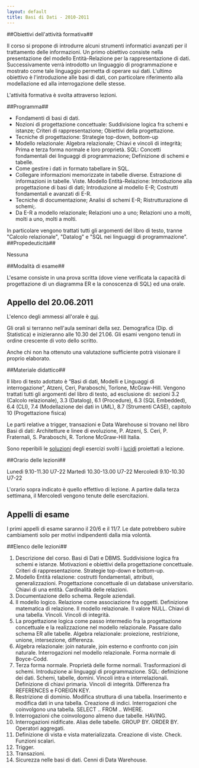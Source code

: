 ```yaml
---
layout: default
title: Basi di Dati - 2010-2011
---
```


##Obiettivi dell'attività formativa##

Il corso si propone di introdurre alcuni strumenti informatici avanzati per il trattamento delle informazioni. Un primo obiettivo consiste nella presentazione del modello Entità-Relazione per la rappresentazione di dati. Successivamente verrà introdotto un linguaggio di programmazione e mostrato come tale linguaggio permetta di operare sui dati. L'ultimo obiettivo è l'introduzione alle basi di dati, con particolare riferimento alla modellazione ed alla interrogazione delle stesse.

L'attività formativa è svolta attraverso lezioni.

##Programma##

*  Fondamenti di basi di dati.
*  Nozioni di progettazione concettuale: Suddivisione logica fra schemi e istanze; Criteri di rappresentazione; Obiettivi della progettazione.
*  Tecniche di progettazione: Strategie top-down, bottom-up
*  Modello relazionale: Algebra relazionale; Chiavi e vincoli di integrità; Prima e terza forma normale e loro proprietà.
 SQL: Concetti fondamentali dei linguaggi di programmazione; Definizione di schemi e tabelle.
* Come gestire i dati in formato tabellare in SQL.
*  Collegare informazioni memorizzate in tabelle diverse. Estrazione di informazioni in tabelle. Viste.
 Modello Entità-Relazione: Introduzione alla progettazione di basi di dati; Introduzione al modello E-R; Costrutti fondamentali e avanzati di E-R.
* Tecniche di documentazione; Analisi di schemi E-R; Ristrutturazione di schemi;.
*  Da E-R a modello relazionale; Relazioni uno a uno; Relazioni uno a molti, molti a uno, molti a molti.


In particolare vengono trattati tutti gli argomenti del libro di testo,
tranne "Calcolo relazionale", "Datalog" e "SQL nei linguaggi di
programmazione".
##Propedeuticità##

Nessuna

##Modalità di esame##

L'esame consiste in una prova scritta (dove viene verificata la capacità di progettazione di un diagramma ER e la conoscenza di SQL) ed una orale.

## Appello del 20.06.2011

L'elenco degli ammessi all'orale è
[qui](https://spreadsheets.google.com/a/dellavedova.org/spreadsheet/pub?hl=en_US&hl=en_US&key=0AgdiUDJ4R_C7dDdfTzNLRWxNVUUxaXJSMHJjaDctd1E&single=true&gid=1&output=html).

Gli orali si terranno nell'aula seminari della sez. Demografica (Dip. di
Statistica) e inizieranno alle 10.30 del 21.06. Gli esami vengono tenuti in
ordine crescente di voto dello scritto.

Anche chi non ha ottenuto una valutazione sufficiente potrà visionare il
proprio elaborato.

##Materiale didattico##

Il libro di testo adottato è “Basi di dati, Modelli e Linguaggi di interrogazione”, Atzeni, Ceri, Paraboschi, Torlone, McGraw-Hill.
Vengono trattati tutti gli argomenti del libro di testo, ad esclusione di:
sezioni 3.2 (Calcolo relazionale), 3.3 (Datalog), 6.1 (Procedure), 6.3 (SQL
Embedded), 6.4 (CLI), 7.4 (Modellazione dei dati in UML), 8.7 (Strumenti
CASE), capitolo 10 (Progettazione fisica)


Le parti relative a trigger, transazioni e Data Warehouse si trovano nel libro Basi di dati: Architetture e linee di evoluzione, P. Atzeni, S. Ceri, P. Fraternali, S. Paraboschi, R. Torlone McGraw-Hill Italia.

Sono reperibili le [soluzioni](http://www.statistica.unimib.it/~dellavedova/didattica/BasiDati/esercizi_progettazione.pdf)
degli esercizi svolti i
[lucidi](http://www.statistica.unimib.it/~dellavedova/didattica/BasiDati/lucidi_DB_stampa.pdf)
 proiettati a lezione.

##Orario delle lezioni##

Lunedì  9.10-11.30	U7-22
Martedì 10.30-13.00	U7-22
Mercoledì   9.10-10.30	U7-22

L'orario sopra indicato è quello effettivo di lezione.
A partire dalla terza settimana, il Mercoledì vengono tenute delle esercitazioni.

## Appelli di esame

I primi appelli di esame saranno il 20/6 e il 11/7. Le date potrebbero
subire cambiamenti solo per motivi indipendenti dalla mia volontà.


##Elenco delle lezioni##

1. Descrizione del corso. Basi di Dati e DBMS. Suddivisione logica fra schemi e
 istanze.  Motivazioni e obiettivi della progettazione concettuale. Criteri di
 rappresentazione. Strategie top-down e bottom-up.
1.  Modello Entità relazione: costrutti fondamentali, attributi,
   generalizzazioni. Progettazione concettuale di un database universitario.
   Chiavi di una entità. Cardinalità delle relazioni.
1.  Documentazione dello schema. Regole aziendali.
1.  Il modello logico. Relazione come associazione fra oggetti. Definizione
     matematica di relazione. Il modello relazionale. Il valore NULL. Chiavi
     di una tabella. Vincoli. Vincoli di integrità.
1.    La progettazione logica come passo intermedio fra la progettazione
     concettuale e la realizzazione nel modello relazionale. Passare dallo
     schema ER alle tabelle.
Algebra relazionale: proiezione, restrizione,
     unione, intersezione, differenza.
1.    Algebra relazionale: join naturale, join esterno e confronto con join
     naturale. Interrogazioni nel modello relazionale.
    Forma normale di
     Boyce-Codd.
1.  Terza forma normale. Proprietà delle forme normali. Trasformazioni di schemi.
      Introduzione ai linguaggi di programmazione. SQL: definizione dei dati.
     Schemi, tabelle, domini. Vincoli intra e interrelazionali. Definizione di
     chiavi primaria. Vincoli di integrità. Differenza fra REFERENCES e
     FOREIGN KEY.
1.   Restrizione di dominio. Modifica struttura di una tabella. Inserimento e
     modifica dati in una tabella. Creazione di indici.
     Interrogazioni che coinvolgono una tabella. SELECT .. FROM .. WHERE.
1.   Interrogazioni che coinvologono almeno due tabelle. HAVING.
1.   Interrogazioni nidificate. Alias delle tabelle. GROUP BY. ORDER BY. Operatori aggregati.
1.   Definizione di vista e vista materializzata.
     Creazione di viste.  Check. Funzioni scalari.
1.   Trigger.
1.   Transazioni.
1.   Sicurezza nelle basi di dati. Cenni di Data Warehouse.
